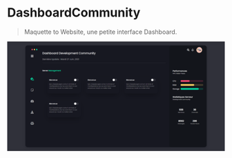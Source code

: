 # DashboardCommunity
> Maquette to Website, une petite interface Dashboard.

![Alt](dashboard_screen.png)
